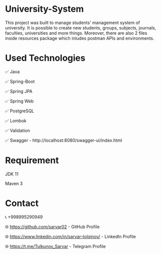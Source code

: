# University-System

This project was built to manage students' management system of university. It is possible to create new students, groups, subjects, journals, faculties, universities and more things. Moreover, there are also 2 files inside resources package which inludes postman APIs and environments.

# Used Technologies

✅  Java

✅  Spring-Boot

✅  Spring JPA

✅  Spring Web

✅  PostgreSQL

✅  Lombok

✅  Validation

✅  Swagger - http://localhost:8080/swagger-ui/index.html

# Requirement
  JDK 11
  
  Maven 3
  
# Contact
📞  +998995290949

🌐 https://github.com/sarvar02 - GitHub Profile

🌐 https://www.linkedin.com/in/sarvar-tolqinov/ - LinkedIn Profile

🌐 https://t.me/Tulkunov_Sarvar - Telegram Profile
